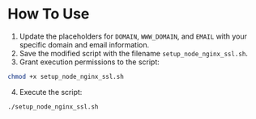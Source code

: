 # How To Use

1. Update the placeholders for `DOMAIN`, `WWW_DOMAIN`, and `EMAIL` with your specific domain and email information.
2. Save the modified script with the filename `setup_node_nginx_ssl.sh`.
3. Grant execution permissions to the script:

```bash
chmod +x setup_node_nginx_ssl.sh
```

4. Execute the script:

```bash
./setup_node_nginx_ssl.sh
```
